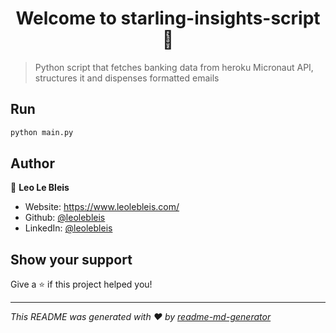 <h1 align="center">Welcome to starling-insights-script 👋</h1>
<p>
</p>

> Python script that fetches banking data from heroku Micronaut API, structures it and dispenses formatted emails

## Run

```sh
python main.py
```

## Author

👤 **Leo Le Bleis**

* Website: https://www.leolebleis.com/
* Github: [@leolebleis](https://github.com/leolebleis)
* LinkedIn: [@leolebleis](https://linkedin.com/in/leolebleis)

## Show your support

Give a ⭐️ if this project helped you!

***
_This README was generated with ❤️ by [readme-md-generator](https://github.com/kefranabg/readme-md-generator)_
